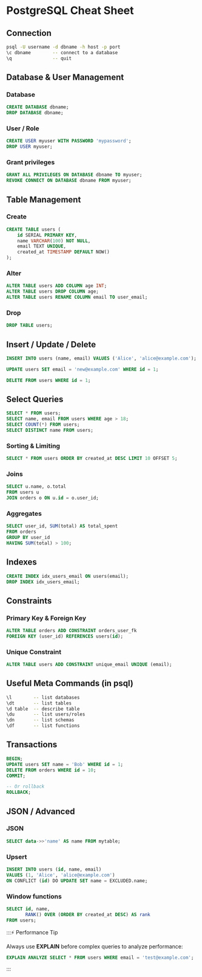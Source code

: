 # PostgreSQL Cheat Sheet

## Connection

```bash
psql -U username -d dbname -h host -p port
\c dbname        -- connect to a database
\q               -- quit
```

## Database & User Management

### Database

```sql
CREATE DATABASE dbname;
DROP DATABASE dbname;
```

### User / Role

```sql
CREATE USER myuser WITH PASSWORD 'mypassword';
DROP USER myuser;
```

### Grant privileges

```sql
GRANT ALL PRIVILEGES ON DATABASE dbname TO myuser;
REVOKE CONNECT ON DATABASE dbname FROM myuser;
```

## Table Management

### Create

```sql
CREATE TABLE users (
    id SERIAL PRIMARY KEY,
    name VARCHAR(100) NOT NULL,
    email TEXT UNIQUE,
    created_at TIMESTAMP DEFAULT NOW()
);
```

### Alter

```sql
ALTER TABLE users ADD COLUMN age INT;
ALTER TABLE users DROP COLUMN age;
ALTER TABLE users RENAME COLUMN email TO user_email;
```

### Drop

```sql
DROP TABLE users;
```

## Insert / Update / Delete

```sql
INSERT INTO users (name, email) VALUES ('Alice', 'alice@example.com');

UPDATE users SET email = 'new@example.com' WHERE id = 1;

DELETE FROM users WHERE id = 1;
```

## Select Queries

```sql
SELECT * FROM users;
SELECT name, email FROM users WHERE age > 18;
SELECT COUNT(*) FROM users;
SELECT DISTINCT name FROM users;
```

### Sorting & Limiting

```sql
SELECT * FROM users ORDER BY created_at DESC LIMIT 10 OFFSET 5;
```

### Joins

```sql
SELECT u.name, o.total 
FROM users u 
JOIN orders o ON u.id = o.user_id;
```

### Aggregates

```sql
SELECT user_id, SUM(total) AS total_spent 
FROM orders 
GROUP BY user_id 
HAVING SUM(total) > 100;
```

## Indexes

```sql
CREATE INDEX idx_users_email ON users(email);
DROP INDEX idx_users_email;
```

## Constraints

### Primary Key & Foreign Key

```sql
ALTER TABLE orders ADD CONSTRAINT orders_user_fk 
FOREIGN KEY (user_id) REFERENCES users(id);
```

### Unique Constraint

```sql
ALTER TABLE users ADD CONSTRAINT unique_email UNIQUE (email);
```

## Useful Meta Commands (in psql)

```bash
\l        -- list databases
\dt       -- list tables
\d table  -- describe table
\du       -- list users/roles
\dn       -- list schemas
\df       -- list functions
```

## Transactions

```sql
BEGIN;
UPDATE users SET name = 'Bob' WHERE id = 1;
DELETE FROM orders WHERE id = 10;
COMMIT;

-- Or rollback
ROLLBACK;
```

## JSON / Advanced

### JSON

```sql
SELECT data->>'name' AS name FROM mytable;
```

### Upsert

```sql
INSERT INTO users (id, name, email) 
VALUES (1, 'Alice', 'alice@example.com') 
ON CONFLICT (id) DO UPDATE SET name = EXCLUDED.name;
```

### Window functions

```sql
SELECT id, name,
       RANK() OVER (ORDER BY created_at DESC) AS rank 
FROM users;
```
:::⚡ Performance Tip

Always use **EXPLAIN** before complex queries to analyze performance:

```sql
EXPLAIN ANALYZE SELECT * FROM users WHERE email = 'test@example.com';
```
:::
